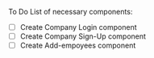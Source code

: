 To Do List of necessary components:

- [ ] Create Company Login component
- [ ] Create Company Sign-Up component
- [ ] Create Add-empoyees component